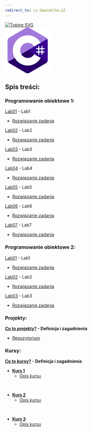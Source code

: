 ```yaml
---
redirect_to: cs.dawidolko.pl
---
```



[![Typing SVG](https://readme-typing-svg.herokuapp.com?font=Fira+Code&weight=500&size=40&pause=1000&color=000000&width=600&height=100&lines=J%C4%99zyk+C%23)](https://github.com/dawidolko/Programming-Cs)
<br>![CSHARP](csharp.png)

## Spis treści:

### Programowanie obiektowe 1:
[Lab01](object-oriented%20programming%201/Lab1) - Lab1
- [Rozwiązanie zadania](https://github.com/dawidolko/Programming-Cs/tree/main/object-oriented%20programming%201/LAB1)
  
[Lab02](object-oriented%20programming%201/LAB2) - Lab2
- [Rozwiązanie zadania](https://github.com/dawidolko/Programming-Cs/tree/main/object-oriented%20programming%201/LAB2)
  
[Lab03](object-oriented%20programming%201/LAB3) - Lab3
- [Rozwiązanie zadania](https://github.com/dawidolko/Programming-Cs/tree/main/object-oriented%20programming%201/LAB3)
  
[Lab04](object-oriented%20programming%201/LAB4) - Lab4
- [Rozwiązanie zadania](https://github.com/dawidolko/Programming-Cs/tree/main/object-oriented%20programming%201/LAB4)
  
[Lab05](object-oriented%20programming%201/LAB5) - Lab5
- [Rozwiązanie zadania](https://github.com/dawidolko/Programming-Cs/tree/main/object-oriented%20programming%201/LAB5)
  
[Lab06](object-oriented%20programming%201/LAB6) - Lab6
- [Rozwiązanie zadania](https://github.com/dawidolko/Programming-Cs/tree/main/object-oriented%20programming%201/LAB6)
  
[Lab07](object-oriented%20programming%201/LAB7) - Lab7
- [Rozwiązanie zadania](https://github.com/dawidolko/Programming-Cs/tree/main/object-oriented%20programming%201/LAB7)

### Programowanie obiektowe 2:
[Lab01](https://github.com/dawidolko/Programming-Cs/tree/main/object-oriented%20programming%202/Lab1) - Lab1
- [Rozwiązanie zadania](https://github.com/dawidolko/Programming-Cs/tree/main/object-oriented%20programming%202/Lab1)
  
[Lab02](https://github.com/dawidolko/Programming-Cs/tree/main/object-oriented%20programming%202/Lab2) - Lab2
- [Rozwiązanie zadania](https://github.com/dawidolko/Programming-Cs/tree/main/object-oriented%20programming%202/Lab2)
  
[Lab03](https://github.com/dawidolko/Programming-Cs/tree/main/object-oriented%20programming%202/Lab3) - Lab3
- [Rozwiązanie zadania](https://github.com/dawidolko/Programming-Cs/tree/main/object-oriented%20programming%202/Lab3)
  

### Projekty:
**[Co to projekty?](projects/README.md) - Definicja i zagadnienia**
 - [Repozytorium](https://github.com/dawidolko/Programming-Cs/tree/main/projects)


### Kursy:

**[Co to kursy?](Courses/README.md) - Definicja i zagadnienia**
- **[Kurs 1](https://github.com/dawidolko/Programming-Cs/tree/main/Courses/Course1)**
  - [Opis kursu](Courses/Course1/README.md)

<br>
  
- **[Kurs 2](https://github.com/dawidolko/Programming-Cs/tree/main/Courses/Course2)**
  - [Opis kursu](Courses/Course2/README.md)

<br>
  
- **[Kurs 3](https://github.com/dawidolko/Programming-Cs/tree/main/Courses/Course3)**
  - [Opis kursu](Courses/Course3/README.md)

